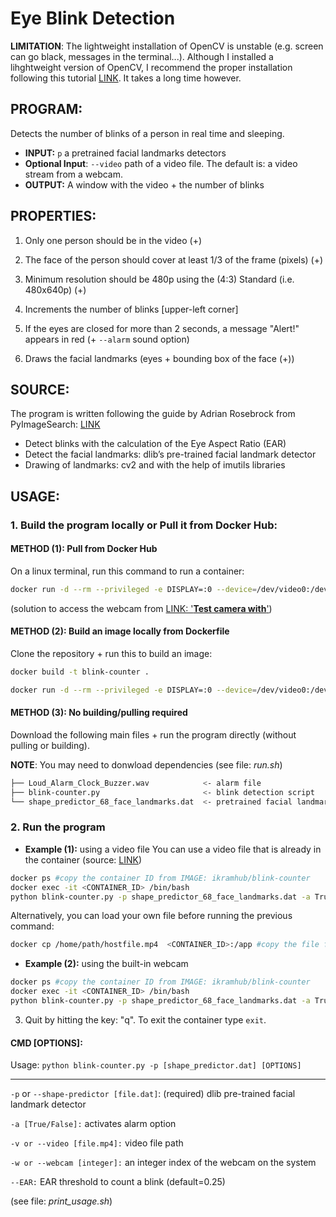# Eye Blink Detection

**LIMITATION**: The lightweight installation of OpenCV is unstable (e.g. screen can go black, messages in the terminal...). Although I installed a lihghtweight version of OpenCV, I recommend the proper installation following this tutorial [LINK](https://www.pyimagesearch.com/2018/08/15/how-to-install-opencv-4-on-ubuntu/). It takes a long time however. 

## PROGRAM:
Detects the number of blinks of a person in real time and sleeping.
- **INPUT:** `p` a pretrained facial landmarks detectors 
- **Optional Input**: `--video` path of a video file. The default is: a video stream from a webcam.
- **OUTPUT:** A window with the video + the number of blinks

## PROPERTIES:
1. Only one person should be in the video (+)
2. The face of the person should cover at least 1/3 of the frame (pixels) (+)
3. Minimum resolution should be 480p using the (4:3) Standard (i.e. 480x640p) (+)

4. Increments the number of blinks [upper-left corner]
5. If the eyes are closed for more than 2 seconds, a message "Alert!" appears in red (+ `--alarm` sound option)
6. Draws the facial landmarks (eyes + bounding box of the face (+))

## SOURCE: 
The program is written following the guide by Adrian Rosebrock from PyImageSearch: [LINK](https://www.pyimagesearch.com/2017/04/24/eye-blink-detection-opencv-python-dlib/)
- Detect blinks with the calculation of the Eye Aspect Ratio (EAR)
- Detect the facial landmarks: dlib’s pre-trained facial landmark detector 
- Drawing of landmarks: cv2 and with the help of imutils libraries

## USAGE: 
### 1. Build the program locally or Pull it from Docker Hub:
#### METHOD (1): Pull from Docker Hub
On a linux terminal, run this command to run a container:
```bash 
docker run -d --rm --privileged -e DISPLAY=:0 --device=/dev/video0:/dev/video0 -v /tmp/.X11-unix:/tmp/.X11-unix ikramhub/blink-counter  tail -f /dev/null
```
(solution to access the webcam from [LINK: '**Test camera with**'](https://stackoverflow.com/a/64634921/8664083))


#### METHOD (2): Build an image locally from Dockerfile
Clone the repository + run this to build an image:
```bash 
docker build -t blink-counter .
```
```bash 
docker run -d --rm --privileged -e DISPLAY=:0 --device=/dev/video0:/dev/video0 -v /tmp/.X11-unix:/tmp/.X11-unix blink-counter  tail -f /dev/null
```

#### METHOD (3): No building/pulling required
Download the following main files + run the program directly (without pulling or building).

**NOTE**: You may need to donwload dependencies (see file: _run.sh_)

```bash
├── Loud_Alarm_Clock_Buzzer.wav            <- alarm file
├── blink-counter.py                       <- blink detection script
└── shape_predictor_68_face_landmarks.dat  <- pretrained facial landmarks detectors
```


### 2. Run the program
- **Example (1):** using a video file
You can use a video file that is already in the container (source: [LINK](https://www.pyimagesearch.com/2017/04/24/eye-blink-detection-opencv-python-dlib/)) 
```bash
docker ps #copy the container ID from IMAGE: ikramhub/blink-counter
docker exec -it <CONTAINER_ID> /bin/bash
python blink-counter.py -p shape_predictor_68_face_landmarks.dat -a True --video blink_detection_demo.mp4 --EAR 0.3
```

Alternatively, you can load your own file before running the previous command:
```bash
docker cp /home/path/hostfile.mp4  <CONTAINER_ID>:/app #copy the file from host to container
```

- **Example (2):** using the built-in webcam
```bash
docker ps #copy the container ID from IMAGE: ikramhub/blink-counter
docker exec -it <CONTAINER_ID> /bin/bash
python blink-counter.py -p shape_predictor_68_face_landmarks.dat -a True --webcam 0 --EAR 0.25
```

3. Quit by hitting the key: "q". To exit the container type `exit`.

#### CMD [OPTIONS]:

Usage:	`python blink-counter.py -p [shape_predictor.dat] [OPTIONS]`
___________________________________________________________________________________________________________
`-p` or `--shape-predictor [file.dat]`:	(required) dlib pre-trained facial landmark detector

`-a [True/False]:`	activates alarm option

`-v or --video [file.mp4]:`	video file path

`-w or --webcam [integer]:`	an integer index of the webcam on the system

`--EAR:`	EAR threshold to count a blink (default=0.25)

(see file: _print_usage.sh_)
